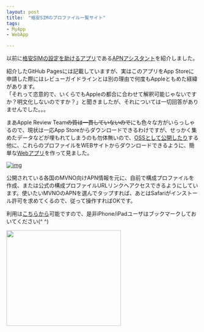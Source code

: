 ```yaml
---
layout: post
title:  "格安SIMのプロファイル一覧サイト"
tags:
- MyApp
- WebApp

---
```

以前に[格安SIMの設定を助けるアプリ][post20170101]である[APNアシスタント][APNAssistant]を紹介しました。  

紹介したGitHub Pagesには記載していますが、実はこのアプリをApp Storeに申請した際にはレビューガイドラインとは別の理由で何度もAppleともめた経緯があります。  
「それって恣意的で、いくらでもAppleの都合に合わせて解釈可能じゃないですか？明文化しないのですか？」と聞きましたが、それについては一切回答がありませんでした。。。

まあApple Review Team~~の質は一貫していないので~~にも色々な方がいらっしゃるので、現状は一応App Storeからダウンロードできるわけですが、せっかく集めたデータなどが埋もれてしまうのも勿体無いので、[OSSとして公開したり][OSS_APNAssistant]する他に、これらのプロファイルをWEBサイトからダウンロードできるように、簡単な[Webアプリ][APNBookmarkPage]を作って見ました。

[![img](https://watarusuzuki.github.io/assets/images/APNBookmarkPage.png)][deploy_APNBookmarkPage]  


公開されている各国のMVNO向けAPN情報を元に、自前で構成プロファイルを作成、または公式の構成プロファイルURLリンクへアクセスできるようにしています。使いたいMVNOのAPNを選んでタップすれば、あとはSafariがインストール許可を求めてくるので、従って操作すればOKです。

利用は[こちらから][deploy_APNBookmarkPage]可能ですので、是非iPhone/iPadユーザはブックマークしておいてください(^ ^)


<a href="https://px.a8.net/svt/ejp?a8mat=2TIH2O+BUVTIQ+3GOM+60OXD" target="_blank" rel="nofollow">
<img border="0" width="300" height="250" alt="" src="https://www22.a8.net/svt/bgt?aid=170503152717&wid=001&eno=01&mid=s00000016159001011000&mc=1"></a>
<img border="0" width="1" height="1" src="https://www10.a8.net/0.gif?a8mat=2TIH2O+BUVTIQ+3GOM+60OXD" alt="">


[APNAssistant]: https://watarusuzuki.github.io/APNAssistant/
[APNBookmarkPage]: https://watarusuzuki.github.io/APNBookmarkPage/
[post20170101]: https://watarusuzuki.github.io/2017/01/01/apn-assistant/
[OSS_APNAssistant]: https://github.com/WataruSuzuki/APNAssistant/
[deploy_APNBookmarkPage]: https://watarusuzuki.github.io/APNBookmarkPage/deployment/
